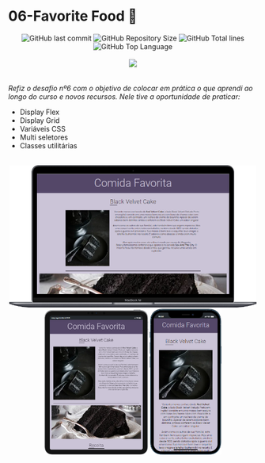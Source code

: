# 06-Favorite Food 🍰

<div align="center">
    <img alt="GitHub last commit" src="https://img.shields.io/github/last-commit/Henrique-arievilO/06-Favorite_Food?color=indigo">
    <img alt="GitHub Repository Size" src="https://img.shields.io/github/repo-size/Henrique-arievilO/06-Favorite_Food?color=indigo">
    <img alt="GitHub Total lines" src="https://img.shields.io/tokei/lines/github/Henrique-arievilO/06-Favorite_Food?color=indigo">
    <img alt="GitHub Top Language" src="https://img.shields.io/github/languages/top/Henrique-arievilO/06-Favorite_Food?color=indigo">
</div><br>
<div align="center">
    <a href="https://www.linkedin.com/in/wanderson-henrique-oliveira-74b718235/" alt="Linkedin"><img src="https://img.shields.io/badge/-Wanderson Henrique-indigo?style=flat&logo=Linkedin&logoColor=white"></a>
</div><br>

<i>Refiz o desafio nº6 com o objetivo de colocar em prática o que aprendi ao longo do curso e novos recursos.
Nele tive a oportunidade de praticar:</i>

- Display Flex
- Display Grid
- Variáveis CSS
- Multi seletores
- Classes utilitárias
<br><br>
<div align="center">
  <img src="./assets/image/desktop.png" width="500px">
  <img src="./assets/image/tablet.png" width="210px" margin-left="20px" margin-right="20px" border="solid 1px black">
  <img src="./assets/image/mobile.png" width="145px">
</div>
<br>

